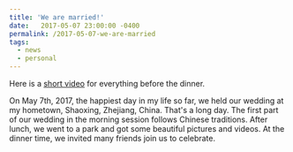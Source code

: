 ```yaml
---
title: 'We are married!'
date:   2017-05-07 23:00:00 -0400
permalink: /2017-05-07-we-are-married
tags:
  - news
  - personal
---
```


Here is a [short video](http://v.youku.com/v_show/id_XMjc1MDI5ODY1Mg==.html?from=s1.8-1-1.2&spm=a2h0k.8191407.0.0) for everything before the dinner.

On May 7th, 2017, the happiest day in my life so far, we held our wedding at my hometown, Shaoxing, Zhejiang, China. That's a long day. The first part of our wedding in the morning session follows Chinese traditions. After lunch, we went to a park and got some beautiful pictures and videos. At the dinner time, we invited many friends join us to celebrate. 